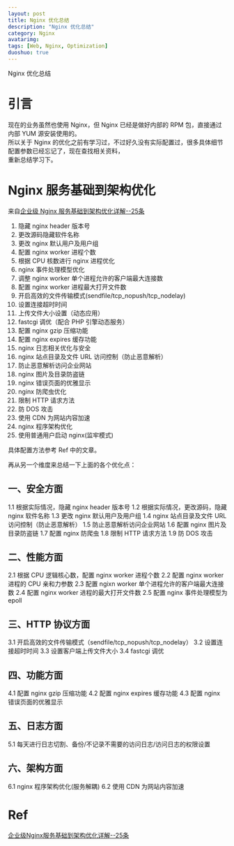```yaml
---
layout: post
title: Nginx 优化总结
description: "Nginx 优化总结"
category: Nginx
avatarimg:
tags: [Web, Nginx, Optimization]
duoshuo: true
---
```


Nginx 优化总结

# 引言

现在的业务虽然也使用 Nginx，但 Nginx 已经是做好内部的 RPM 包，直接通过内部 YUM 源安装使用的。  
所以关于 Nginx 的优化之前有学习过，不过好久没有实际配置过，很多具体细节配置参数已经忘记了，现在查找相关资料，  
重新总结学习下。  

# Nginx 服务基础到架构优化

来自[企业级 Nginx 服务基础到架构优化详解--25条](http://lilongzi.blog.51cto.com/5519072/1839751)  

1. 隐藏 nginx header 版本号
2. 更改源码隐藏软件名称
3. 更改 nginx 默认用户及用户组
4. 配置 nginx worker 进程个数
5. 根据 CPU 核数进行 nginx 进程优化
6. nginx 事件处理模型优化
7. 调整 nginx worker 单个进程允许的客户端最大连接数
8. 配置 nginx worker 进程最大打开文件数
9. 开启高效的文件传输模式(sendfile/tcp_nopush/tcp_nodelay)
10. 设置连接超时时间
11. 上传文件大小设置（动态应用）
12. fastcgi 调优（配合 PHP 引擎动态服务）
13. 配置 nginx gzip 压缩功能
14. 配置 nginx expires 缓存功能
15. nginx 日志相关优化与安全
16. nginx 站点目录及文件 URL 访问控制（防止恶意解析）
17. 防止恶意解析访问企业网站
18. nginx 图片及目录防盗链
19. nginx 错误页面的优雅显示
20. nginx 防爬虫优化
21. 限制 HTTP 请求方法
22. 防 DOS 攻击
23. 使用 CDN 为网站内容加速
24. nginx 程序架构优化
25. 使用普通用户启动 nginx(监牢模式)

具体配置方法参考 Ref 中的文章。

再从另一个维度来总结一下上面的各个优化点：

## 一、安全方面

1.1 根据实际情况，隐藏 nginx header 版本号
1.2 根据实际情况，更改源码，隐藏 nginx 软件名称
1.3 更改 nginx 默认用户及用户组
1.4 nginx 站点目录及文件 URL 访问控制（防止恶意解析）
1.5 防止恶意解析访问企业网站
1.6 配置 nginx 图片及目录防盗链
1.7 配置 nginx 防爬虫
1.8 限制 HTTP 请求方法
1.9 防 DOS 攻击

## 二、性能方面

2.1 根据 CPU 逻辑核心数，配置 nginx worker 进程个数
2.2 配置 nginx worker 进程的 CPU 亲和力参数
2.3 配置 ngixn worker 单个进程允许的客户端最大连接数
2.4 配置 nginx worker 进程的最大打开文件数
2.5 配置 nginx 事件处理模型为 epoll

## 三、HTTP 协议方面

3.1 开启高效的文件传输模式（sendfile/tcp_nopush/tcp_nodelay）
3.2 设置连接超时时间
3.3 设置客户端上传文件大小
3.4 fastcgi 调优

## 四、功能方面

4.1 配置 nginx gzip 压缩功能
4.2 配置 nginx expires 缓存功能
4.3 配置 nginx 错误页面的优雅显示


## 五、日志方面

5.1 每天进行日志切割、备份/不记录不需要的访问日志/访问日志的权限设置

## 六、架构方面

6.1 nginx 程序架构优化(服务解耦)
6.2 使用 CDN 为网站内容加速



# Ref
[企业级Nginx服务基础到架构优化详解--25条](http://lilongzi.blog.51cto.com/5519072/1839751)  
